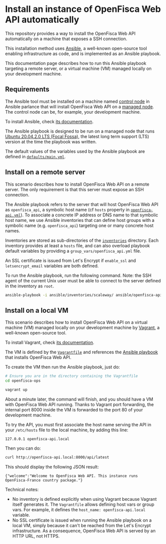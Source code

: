 # Install an instance of OpenFisca Web API automatically

This repository provides a way to install the OpenFisca Web API automatically on a machine that exposes a SSH connection.

This installation method uses [Ansible](https://www.ansible.com/), a well-known open-source tool enabling infrastructure as code, and is implemented as an Ansible playbook.

This documentation page describes how to run this Ansible playbook targeting a remote server, or a virtual machine (VM) managed locally on your development machine.

## Requirements

The Ansible tool must be installed on a machine named [control node](https://docs.ansible.com/ansible/latest/network/getting_started/basic_concepts.html#control-node) in Ansible parlance that will install OpenFisca Web API on a [managed node](https://docs.ansible.com/ansible/latest/network/getting_started/basic_concepts.html#managed-nodes). The control node can be, for example, your development machine.

To install Ansible, check [its documentation](https://docs.ansible.com/ansible/latest/installation_guide/intro_installation.html).

The Ansible playbook is designed to be run on a managed node that runs [Ubuntu 20.04.2.0 LTS (Focal Fossa)](https://releases.ubuntu.com/20.04/), the latest long term support (LTS) version at the time the playbook was written.

The default values of the variables used by the Ansible playbook are defined in [`defaults/main.yml`](../ansible/roles/openfisca-api/default/main.yml).

## Install on a remote server

This scenario describes how to install OpenFisca Web API on a remote server. The only requirement is that this server must expose an SSH connection.

The Ansible playbook refers to the server that will host OpenFisca Web API as `openfisca_api`, a symbolic host name (cf `hosts` property in [`openfisca-api.yml`](../ansible/openfisca-api.yml)).
To associate a concrete IP address or DNS name to that symbolic host name, we use Ansible inventories that can define host groups with a symbolic name (e.g. `openfisca_api`) targeting one or many concrete host names.

Inventories are stored as sub-directories of the [`inventories`](../ansible/inventories/) directory. Each inventory provides at least a `hosts` file, and can also overload playbook default variables by providing a `group_vars/openfisca_api.yml` file.

An SSL certificate is issued from Let's Encrypt if `enable_ssl` and `letsencrypt_email` variables are both defined.

To run the Ansible playbook, run the following command. Note: the SSH agent of the current Unix user must be able to connect to the server defined in the inventory as `root`.

```bash
ansible-playbook -i ansible/inventories/scaleway/ ansible/openfisca-api.yml
```

## Install on a local VM

This scenario describes how to install OpenFisca Web API on a virtual machine (VM) managed locally on your development machine by [Vagrant](https://www.vagrantup.com/), a well-known open-source tool.

To install Vagrant, check [its documentation](https://www.vagrantup.com/docs/installation).

The VM is defined by the [`Vagrantfile`](../Vagrantfile) and references the [Ansible playbook](../ansible/openfisca-api.yml) that installs OpenFisca Web API.

To create the VM then run the Ansible playbook, just do:

```bash
# Ensure you are in the directory containing the Vagrantfile
cd openfisca-ops

vagrant up
```

About a minute later, the command will finish, and you should have a VM with OpenFisca Web API running. Thanks to Vagrant port forwarding, the internal port 8000 inside the VM is forwarded to the port 80 of your development machine.

To try the API, you must first associate the host name serving the API in your `/etc/hosts` file to the local machine, by adding this line:

```text
127.0.0.1 openfisca-api.local
```

Then you can do:

```bash
curl http://openfisca-api.local:8000/api/latest
```

This should display the following JSON result:

```text
{"welcome":"Welcome to OpenFisca Web API. This instance runs OpenFisca-France country package."}
```

Technical notes:

- No inventory is defined explicitly when using Vagrant because Vagrant itself generates it. The `Vagrantfile` allows defining host vars or group vars. For example, it defines the `host_name: openfisca-api.local` variable.
- No SSL certificate is issued when running the Ansible playbook on a local VM, simply because it can't be reached from the Let's Encrypt infrastructure. As a consequence, OpenFisca Web API is served by an HTTP URL, not HTTPS.
